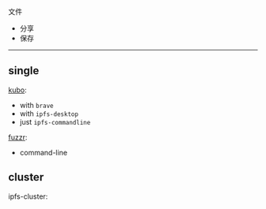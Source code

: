 文件

- 分享
- 保存

----

## single

[kubo](../../../../practices-notes/kubo-note):

- with `brave`
- with `ipfs-desktop`
- just `ipfs-commandline`

[fuzzr](../../../../practices-notes/fuzzr-note):

- command-line


## cluster

ipfs-cluster:

